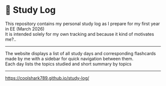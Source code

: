 # 📘 Study Log

This repository contains my personal study log as I prepare for my first year in EE (March 2026)  
It is intended solely for my own tracking and because it kind of motivates me?..

---

The website displays a list of all study days and corresponding flashcards made by me with a sidebar for quick navigation between them.  
Each day lists the topics studied and short summary by topics

---

https://coolshark789.github.io/study-log/
